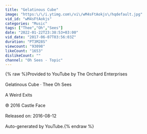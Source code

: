 ```yaml
---
title: "Gelatinous Cube"
image: "https:\/\/i.ytimg.com\/vi\/wM4sFtAokjs\/hqdefault.jpg"
vid_id: "wM4sFtAokjs"
categories: "Music"
tags: ["Thee","Oh","Sees"]
date: "2022-01-22T23:38:53+03:00"
vid_date: "2017-06-07T03:56:03Z"
duration: "PT3M28S"
viewcount: "93098"
likeCount: "1653"
dislikeCount: ""
channel: "Oh Sees - Topic"
---
```

{% raw %}Provided to YouTube by The Orchard Enterprises<br /><br />Gelatinous Cube · Thee Oh Sees<br /><br />A Weird Exits<br /><br />℗ 2016 Castle Face<br /><br />Released on: 2016-08-12<br /><br />Auto-generated by YouTube.{% endraw %}
